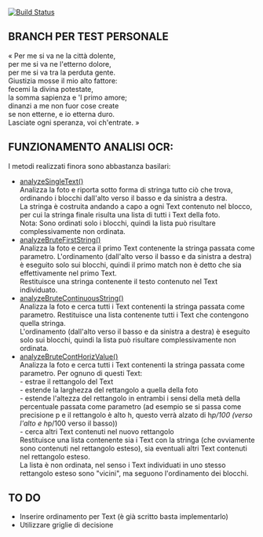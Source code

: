 [![Build Status](https://travis-ci.org/Kraktun/AppScontrini.svg?branch=K_main)](https://travis-ci.org/Kraktun/AppScontrini)

## BRANCH PER TEST PERSONALE  
« Per me si va ne la città dolente,  
per me si va ne l'etterno dolore,  
per me si va tra la perduta gente.  
Giustizia mosse il mio alto fattore:  
fecemi la divina potestate,  
la somma sapienza e 'l primo amore;  
dinanzi a me non fuor cose create  
se non etterne, e io etterna duro.  
Lasciate ogni speranza, voi ch'entrate. »  

## FUNZIONAMENTO ANALISI OCR:
I metodi realizzati finora sono abbastanza basilari:  
* [analyzeSingleText()](https://github.com/Kraktun/AppScontrini/blob/K_main/app/src/main/java/com/ing/software/appscontrini/OCR/OcrAnalyzer.java#L43)  
	Analizza la foto e riporta sotto forma di stringa tutto ciò che trova, ordinando i blocchi dall'alto verso il basso e da sinistra a destra.  
	La stringa è costruita andando a capo a ogni Text contenuto nel blocco, per cui la stringa finale risulta una lista di tutti i Text della foto.  
	Nota: Sono ordinati solo i blocchi, quindi la lista può risultare complessivamente non ordinata.  
* [analyzeBruteFirstString()](https://github.com/Kraktun/AppScontrini/blob/K_main/app/src/main/java/com/ing/software/appscontrini/OCR/OcrAnalyzer.java#L82)  
	Analizza la foto e cerca il primo Text contenente la stringa passata come parametro. L'ordinamento (dall'alto verso il basso e da sinistra a destra) è eseguito solo sui blocchi, quindi il primo match non è detto che sia effettivamente nel primo Text.  
	Restituisce una stringa contenente il testo contenuto nel Text individuato.  
* [analyzeBruteContinuousString()](https://github.com/Kraktun/AppScontrini/blob/K_main/app/src/main/java/com/ing/software/appscontrini/OCR/OcrAnalyzer.java#L123)  
	Analizza la foto e cerca tutti i Text contenenti la stringa passata come parametro. Restituisce una lista contenente tutti i Text che contengono quella stringa.  
	L'ordinamento (dall'alto verso il basso e da sinistra a destra) è eseguito solo sui blocchi, quindi la lista può risultare complessivamente non ordinata.  
* [analyzeBruteContHorizValue()](https://github.com/Kraktun/AppScontrini/blob/K_main/app/src/main/java/com/ing/software/appscontrini/OCR/OcrAnalyzer.java#L172)  
	Analizza la foto e cerca tutti i Text contenenti la stringa passata come parametro. Per ognuno di questi Text:  
		- estrae il rettangolo del Text  
		- estende la larghezza del rettangolo a quella della foto  
		- estende l'altezza del rettangolo in entrambi i sensi della metà della percentuale passata come parametro (ad esempio se si passa come precisione p e il rettangolo è alto h, questo verrà alzato di h*p/100 (verso l'alto e h*p/100 verso il basso))  
		- cerca altri Text contenuti nel nuovo rettangolo  
	Restituisce una lista contenente sia i Text con la stringa (che ovviamente sono contenuti nel rettangolo esteso), sia eventuali altri Text contenuti nel rettangolo esteso.  
	La lista è non ordinata, nel senso i Text individuati in uno stesso rettangolo esteso sono "vicini", ma seguono l'ordinamento dei blocchi.  

## TO DO	 
* Inserire ordinamento per Text (è già scritto basta implementarlo)  
* Utilizzare griglie di decisione  
	
	
